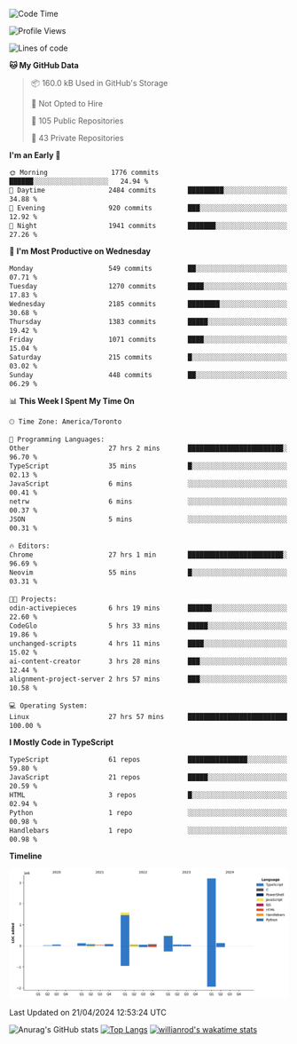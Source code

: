 <!--START_SECTION:waka-->
![Code Time](http://img.shields.io/badge/Code%20Time-1%2C451%20hrs%2014%20mins-blue)

![Profile Views](http://img.shields.io/badge/Profile%20Views-0-blue)

![Lines of code](https://img.shields.io/badge/From%20Hello%20World%20I%27ve%20Written-6.1%20million%20lines%20of%20code-blue)

**🐱 My GitHub Data** 

> 📦 160.0 kB Used in GitHub's Storage 
 > 
> 🚫 Not Opted to Hire
 > 
> 📜 105 Public Repositories 
 > 
> 🔑 43 Private Repositories 
 > 
**I'm an Early 🐤** 

```text
🌞 Morning                1776 commits        ██████░░░░░░░░░░░░░░░░░░░   24.94 % 
🌆 Daytime                2484 commits        █████████░░░░░░░░░░░░░░░░   34.88 % 
🌃 Evening                920 commits         ███░░░░░░░░░░░░░░░░░░░░░░   12.92 % 
🌙 Night                  1941 commits        ███████░░░░░░░░░░░░░░░░░░   27.26 % 
```
📅 **I'm Most Productive on Wednesday** 

```text
Monday                   549 commits         ██░░░░░░░░░░░░░░░░░░░░░░░   07.71 % 
Tuesday                  1270 commits        ████░░░░░░░░░░░░░░░░░░░░░   17.83 % 
Wednesday                2185 commits        ████████░░░░░░░░░░░░░░░░░   30.68 % 
Thursday                 1383 commits        █████░░░░░░░░░░░░░░░░░░░░   19.42 % 
Friday                   1071 commits        ████░░░░░░░░░░░░░░░░░░░░░   15.04 % 
Saturday                 215 commits         █░░░░░░░░░░░░░░░░░░░░░░░░   03.02 % 
Sunday                   448 commits         ██░░░░░░░░░░░░░░░░░░░░░░░   06.29 % 
```


📊 **This Week I Spent My Time On** 

```text
🕑︎ Time Zone: America/Toronto

💬 Programming Languages: 
Other                    27 hrs 2 mins       ████████████████████████░   96.70 % 
TypeScript               35 mins             █░░░░░░░░░░░░░░░░░░░░░░░░   02.13 % 
JavaScript               6 mins              ░░░░░░░░░░░░░░░░░░░░░░░░░   00.41 % 
netrw                    6 mins              ░░░░░░░░░░░░░░░░░░░░░░░░░   00.37 % 
JSON                     5 mins              ░░░░░░░░░░░░░░░░░░░░░░░░░   00.31 % 

🔥 Editors: 
Chrome                   27 hrs 1 min        ████████████████████████░   96.69 % 
Neovim                   55 mins             █░░░░░░░░░░░░░░░░░░░░░░░░   03.31 % 

🐱‍💻 Projects: 
odin-activepieces        6 hrs 19 mins       ██████░░░░░░░░░░░░░░░░░░░   22.60 % 
CodeGlo                  5 hrs 33 mins       █████░░░░░░░░░░░░░░░░░░░░   19.86 % 
unchanged-scripts        4 hrs 11 mins       ████░░░░░░░░░░░░░░░░░░░░░   15.02 % 
ai-content-creator       3 hrs 28 mins       ███░░░░░░░░░░░░░░░░░░░░░░   12.44 % 
alignment-project-server 2 hrs 57 mins       ███░░░░░░░░░░░░░░░░░░░░░░   10.58 % 

💻 Operating System: 
Linux                    27 hrs 57 mins      █████████████████████████   100.00 % 
```

**I Mostly Code in TypeScript** 

```text
TypeScript               61 repos            ███████████████░░░░░░░░░░   59.80 % 
JavaScript               21 repos            █████░░░░░░░░░░░░░░░░░░░░   20.59 % 
HTML                     3 repos             █░░░░░░░░░░░░░░░░░░░░░░░░   02.94 % 
Python                   1 repo              ░░░░░░░░░░░░░░░░░░░░░░░░░   00.98 % 
Handlebars               1 repo              ░░░░░░░░░░░░░░░░░░░░░░░░░   00.98 % 
```



**Timeline**

![Lines of Code chart](https://raw.githubusercontent.com/wise-introvert/wise-introvert/master/assets/bar_graph.png)


 Last Updated on 21/04/2024 12:53:24 UTC
<!--END_SECTION:waka-->

![Anurag's GitHub stats](https://github-readme-stats.vercel.app/api?username=wise-introvert&count_private=true&show_icons=true)
[![Top Langs](https://github-readme-stats.vercel.app/api/top-langs/?username=wise-introvert&langs_count=10)](https://github.com/anuraghazra/github-readme-stats)
[![willianrod's wakatime stats](https://github-readme-stats.vercel.app/api/wakatime?username=wiseintrovert)](https://github.com/anuraghazra/github-readme-stats)
